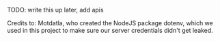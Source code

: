 TODO: write this up later, add apis

Credits to: 
Motdatla, who created the NodeJS package dotenv, which we used in this project to make sure our server credentials didn't get leaked.